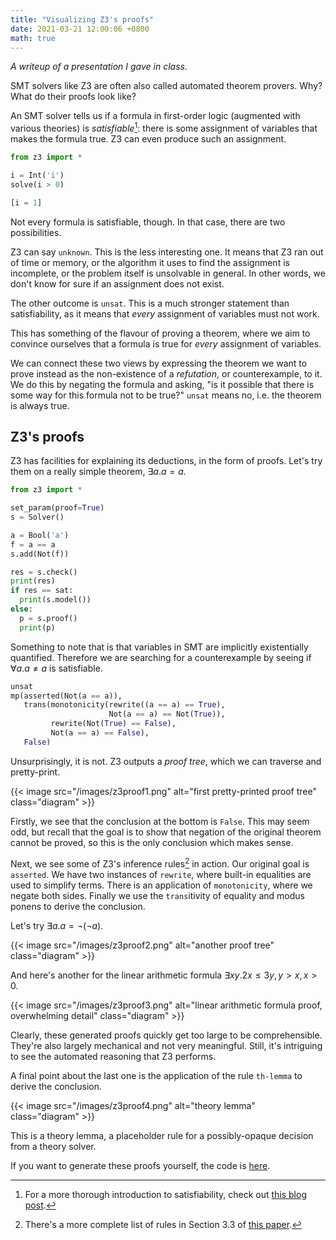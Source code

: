 ```yaml
---
title: "Visualizing Z3's proofs"
date: 2021-03-21 12:00:06 +0800
math: true
---
```


_A writeup of a presentation I gave in class._

SMT solvers like Z3 are often also called automated theorem provers. Why? What do their proofs look like?

An SMT solver tells us if a formula in first-order logic (augmented with various theories) is _satisfiable_[^1]: there is some assignment of variables that makes the formula true. Z3 can even produce such an assignment.

```python
from z3 import *

i = Int('i')
solve(i > 0)
```

```python
[i = 1]
```

Not every formula is satisfiable, though. In that case, there are two possibilities.

Z3 can say `unknown`. This is the less interesting one. It means that Z3 ran out of time or memory, or the algorithm it uses to find the assignment is incomplete, or the problem itself is unsolvable in general. In other words, we don't know for sure if an assignment does not exist.

<!-- https://stackoverflow.com/questions/11197344/z3-produces-unknown-for-assertions-without-quantifiers -->

The other outcome is `unsat`.
This is a much stronger statement than satisfiability, as it means that _every_ assignment of variables must not work.

This has something of the flavour of proving a theorem, where we aim to convince ourselves that a formula is true for _every_ assignment of variables.

We can connect these two views by expressing the theorem we want to prove instead as the non-existence of a _refutation_, or counterexample, to it.
We do this by negating the formula and asking, "is it possible that there is some way for this formula not to be true?"
`unsat` means no, i.e. the theorem is always true.

## Z3's proofs

Z3 has facilities for explaining its deductions, in the form of proofs.
Let's try them on a really simple theorem, $\exists a. a = a$.

<!-- https://stackoverflow.com/questions/49874498/can-i-replay-a-proof-in-z3 -->

```python
from z3 import *

set_param(proof=True)
s = Solver()

a = Bool('a')
f = a == a
s.add(Not(f))

res = s.check()
print(res)
if res == sat:
  print(s.model())
else:
  p = s.proof()
  print(p)
```

Something to note that is that variables in SMT are implicitly existentially quantified. Therefore we are searching for a counterexample by seeing if $\forall a. a \neq a$ is satisfiable.

```python
unsat
mp(asserted(Not(a == a)),
   trans(monotonicity(rewrite((a == a) == True),
                      Not(a == a) == Not(True)),
         rewrite(Not(True) == False),
         Not(a == a) == False),
   False)
```

Unsurprisingly, it is not.
Z3 outputs a _proof tree_, which we can traverse and pretty-print.

{{< image src="/images/z3proof1.png" alt="first pretty-printed proof tree" class="diagram" >}}

Firstly, we see that the conclusion at the bottom is `False`.
This may seem odd, but recall that the goal is to show that negation of the original theorem cannot be proved, so this is the only conclusion which makes sense.

Next, we see some of Z3's inference rules[^2] in action.
Our original goal is `asserted`.
We have two instances of `rewrite`, where built-in equalities are used to simplify terms.
There is an application of `monotonicity`, where we negate both sides.
Finally we use the `trans`itivity of equality and modus ponens to derive the conclusion.

Let's try $\exists a. a = \neg (\neg a)$.

{{< image src="/images/z3proof2.png" alt="another proof tree" class="diagram" >}}

And here's another for the linear arithmetic formula $\exists x y. 2 x \leq 3 y, y > x, x > 0$.

{{< image src="/images/z3proof3.png" alt="linear arithmetic formula proof, overwhelming detail" class="diagram" >}}

Clearly, these generated proofs quickly get too large to be comprehensible.
They're also largely mechanical and not very meaningful.
Still, it's intriguing to see the automated reasoning that Z3 performs.

A final point about the last one is the application of the rule `th-lemma` to derive the conclusion.

{{< image src="/images/z3proof4.png" alt="theory lemma" class="diagram" >}}

This is a theory lemma, a placeholder rule for a possibly-opaque decision from a theory solver.

If you want to generate these proofs yourself, the code is [here](https://gist.github.com/dariusf/1fbb17816bea7417e4a104d58d2053d8).

[^1]: For a more thorough introduction to satisfiability, check out [this blog post](https://homes.cs.washington.edu/~emina/blog/2017-06-23-a-primer-on-sat.html#satisfiability-and-validity).
[^2]: There's a more complete list of rules in Section 3.3 of [this paper](https://www21.in.tum.de/~boehmes/proofrec.pdf).
